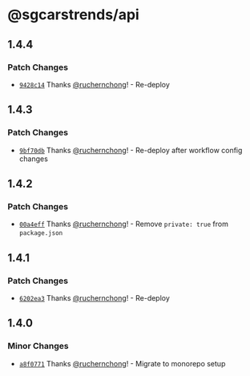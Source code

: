 # @sgcarstrends/api

## 1.4.4

### Patch Changes

- [`9428c14`](https://github.com/sgcarstrends/backend/commit/9428c1481f71f0232fe2834e32d5c2aaef08c148) Thanks [@ruchernchong](https://github.com/ruchernchong)! - Re-deploy

## 1.4.3

### Patch Changes

- [`9bf70db`](https://github.com/sgcarstrends/backend/commit/9bf70dbb408914713fa9481c47f983526544ebbc) Thanks [@ruchernchong](https://github.com/ruchernchong)! - Re-deploy after workflow config changes

## 1.4.2

### Patch Changes

- [`00a4eff`](https://github.com/sgcarstrends/backend/commit/00a4eff707e74da6cfb9ade53128cc48f7f1d31d) Thanks [@ruchernchong](https://github.com/ruchernchong)! - Remove `private: true` from `package.json`

## 1.4.1

### Patch Changes

- [`6202ea3`](https://github.com/sgcarstrends/backend/commit/6202ea3fb12e825aaad70465302756a192ab87f2) Thanks [@ruchernchong](https://github.com/ruchernchong)! - Re-deploy

## 1.4.0

### Minor Changes

- [`a8f0771`](https://github.com/sgcarstrends/backend/commit/a8f07710fa0fdbd58f9c20e0cf7b79d86afe8b0b) Thanks [@ruchernchong](https://github.com/ruchernchong)! - Migrate to monorepo setup
